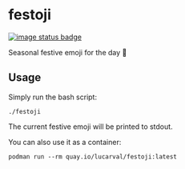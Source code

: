 # festoji

[![image status badge]][image status link]

Seasonal festive emoji for the day 🎉

## Usage

Simply run the bash script:

```
./festoji
```

The current festive emoji will be printed to stdout.

You can also use it as a container:

```
podman run --rm quay.io/lucarval/festoji:latest
```

[image status badge]: https://quay.io/repository/lucarval/festoji/status
[image status link]: https://quay.io/repository/lucarval/festoji
